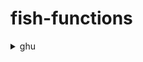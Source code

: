 # fish-functions

<details>
<summary>ghu</summary>

this is github util command.
This command uses [fish-shell](https://github.com/fish-shell/fish-shell) and [ghq](https://github.com/motemen/ghq) and [hub](https://github.com/github/hub).

please install these in advance.

## Install

```sh
$ git clone git@github.com:nkmr-jp/fish_ghu.git
$ cd fish_ghu
$ ln -s (pwd)/ghu.fish ~/.config/fish/functions/ghu.fish
```

add setting `~/.config/fish/config.fish`
```fish
set -x GITHUB_USER_NAME [your github user name]
```

reload config.fish
```sh
$ . ~/.config/fish/config.fish
```

## Usage
```sh
$ ghu
Usage: ghu COMMAND [keyword]

Commands:
  search      open github search page.
  init        create local and github repository.
              usage: ghu init REPOSITORY_NAME [editor]
  list        open github repositories page.
  open        open github repository page. if without [keyword] open current dir repository page.
```

</details>